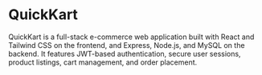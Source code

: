 # QuickKart
QuickKart is a full-stack e-commerce web application built with React and Tailwind CSS on the frontend, and Express, Node.js, and MySQL on the backend. It features JWT-based authentication, secure user sessions, product listings, cart management, and order placement.
